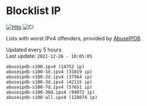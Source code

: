 # Blocklist IP

[![Hits](https://hits.seeyoufarm.com/api/count/incr/badge.svg?url=https%3A%2F%2Fgithub.com%2Fborestad%2Fblocklist-ip%2F&count_bg=%2379C83D&title_bg=%23555555&icon=&icon_color=%23E7E7E7&title=hits&edge_flat=false)](https://hits.seeyoufarm.com)  ![CI](https://img.shields.io/github/workflow/status/borestad/blocklist-ip/CI?style=flat-square)

Lists with worst IPv4 offenders, provided by [AbuseIPDB](https://www.abuseipdb.com/)

<!-- FOOTER-PLACEHOLDER -->
Updated every 5 hours<br>
Last update: `2022-12-26 - 10:05:05`
```
abuseipdb-s100.ipv4 (14752 ip)
abuseipdb-s100-1d.ipv4 (31019 ip)
abuseipdb-s100-2d.ipv4 (37564 ip)
abuseipdb-s100-3d.ipv4 (42115 ip)
abuseipdb-s100-7d.ipv4 (57651 ip)
abuseipdb-s100-30d.ipv4 (94972 ip)
abuseipdb-s100-all.ipv4 (128074 ip)
```
